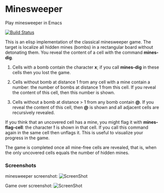 # Minesweeper
Play minesweeper in Emacs

[![Build Status](https://api.travis-ci.org/calancha/Minesweeper.svg?branch=master)](https://travis-ci.org/calancha/Minesweeper)

This is an elisp implementation of the classical minesweeper game.
The target is localize all hidden mines (bombs) in a rectangular board
without detonating them.  You reveal the content of a cell with the
command **mines-dig**.

1. Cells with a bomb contain the character **x**; if you call **mines-dig**
   in these cells then you lost the game.

2. Cells without bomb at distance 1 from any cell with a mine
   contain a number: the number of bombs at distance 1 from this cell.
   If you reveal the content of this cell, then this number is shown.

3. Cells without a bomb at distance > 1 from any bomb contain **@**.
   If you reveal the content of this cell, then **@** is shown and
   all adjacent cells are recursively revealed.


If you think that an uncovered cell has a mine, you might flag it
with **mines-flag-cell**: the character **!** is shown in that cell.
If you call this command again in the same cell then unflags it.  This is
useful to visualize your progress in the game.

The game is completed once all mine-free cells are revealed, that is,
when the only uncovered cells equals the number of hidden mines.

### Screenshots

minesweeper screenshot:
![ScreenShot](/screenshots/screenshot-minesweeper.png)

Game over screenshot:
![ScreenShot](/screenshots/screenshot-minesweeper-gameover.png)
